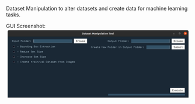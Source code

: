 Dataset Manipulation to alter datasets and create data for machine learning tasks.

GUI Screenshot:
![Screenshot](/images/screenshot.png)
